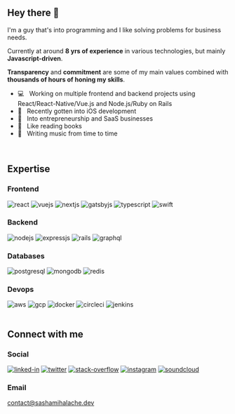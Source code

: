 ## Hey there 👋

I'm a guy that's into programming and I like solving problems for business needs.

Currently at around **8 yrs of experience** in various technologies, but mainly **Javascript-driven**.

**Transparency** and **commitment** are some of my main values combined with **thousands of hours of honing my skills**.

- 💻  &nbsp; Working on multiple frontend and backend projects using React/React-Native/Vue.js and Node.js/Ruby on Rails
- 📱  &nbsp; Recently gotten into iOS development
- 🌱  &nbsp; Into entrepreneurship and SaaS businesses
- 📖  &nbsp; Like reading books
- 🎸  &nbsp; Writing music from time to time
<br>

## Expertise

### Frontend

<div>
  <img alt="react" src="https://img.shields.io/badge/react%20-%2320232a.svg?&style=for-the-badge&logo=react&logoColor=%2361DAFB" />
  <img  alt="vuejs" src="https://img.shields.io/badge/Vue.js-41b883?logo=vue.js&logoColor=white&style=for-the-badge" />
  <img  alt="nextjs" src="https://img.shields.io/badge/nextjs-111.svg?&style=for-the-badge&logo=next.js&logoColor=white" />
  <img  alt="gatsbyjs" src="https://img.shields.io/badge/gatsbyjs-663399.svg?&style=for-the-badge&logo=next.js&logoColor=white" />
  <img  alt="typescript" src="https://img.shields.io/badge/typescript-3178c6.svg?&style=for-the-badge&logo=typescript&logoColor=white" />
  <img alt="swift" src="https://img.shields.io/badge/Swift-f47732.svg?&style=for-the-badge&logo=swift&logoColor=white" />
</div>

### Backend
<div>
  <img alt="nodejs" src="https://img.shields.io/badge/node.js%20-%2343853D.svg?&style=for-the-badge&logo=node.js&logoColor=white" />
  <img  alt="expressjs" src="https://img.shields.io/badge/express.js-f2f2f2.svg?&style=for-the-badge&logo=express&logoColor=black" />
  <img  alt="rails" src="https://img.shields.io/badge/Rails-cc0100.svg?&style=for-the-badge&logo=ruby-on-rails&logoColor=white" />
  <img  alt="graphql" src="https://img.shields.io/badge/GraphQL-e10098.svg?&style=for-the-badge&logo=graphql&logoColor=white" />
</div>

### Databases
<div>
  <img  alt="postgresql" src="https://img.shields.io/badge/postgreSQL-%23316192.svg?&style=for-the-badge&logo=postgresql&logoColor=white" />
  <img  alt="mongodb" src="https://img.shields.io/badge/MongoDb-13aa52.svg?&style=for-the-badge&logo=mongodb&logoColor=white" />
  <img alt="redis" src="https://img.shields.io/badge/Redis-a51e16.svg?&style=for-the-badge&logo=redis&logoColor=white" />
</div>

### Devops
<div>
  <img  alt="aws" src="https://img.shields.io/badge/Amazon%20AWS-ff9901?logo=amazon-aws&logoColor=white&style=for-the-badge" />
  <img  alt="gcp" src="https://img.shields.io/badge/Google Cloud-185abc?logo=google-cloud&logoColor=white&style=for-the-badge" />
  <img  alt="docker" src="https://img.shields.io/badge/Docker-0073ec?logo=docker&logoColor=white&style=for-the-badge" />
  <img  alt="circleci" src="https://img.shields.io/badge/CircleCI-049b4a?logo=circleci&logoColor=white&style=for-the-badge" />
  <img  alt="jenkins" src="https://img.shields.io/badge/Jenkins-d33833?logo=jenkins&logoColor=white&style=for-the-badge" />
</div>

<br>

## Connect with me

### Social

[<img  alt="linked-in" src="https://img.shields.io/badge/linkedin-%230077B5.svg?&style=for-the-badge&logo=linkedin&logoColor=white" />](https://www.linkedin.com/in/sebastian-mihalache)
[<img  alt="twitter" src="https://img.shields.io/badge/twitter-%231DA1F2.svg?&style=for-the-badge&logo=twitter&logoColor=white" />](https://twitter.com/SashaMihalache)
[<img  alt="stack-overflow" src="https://img.shields.io/badge/stack%20overflow-FE7A16?logo=stack-overflow&logoColor=white&style=for-the-badge" />](https://stackoverflow.com/users/4620180/sasha-mihalache)
[<img  alt="instagram" src="https://img.shields.io/badge/instagram-e03368?logo=instagram&logoColor=white&style=for-the-badge" />](https://www.instagram.com/by.no.means.an.expert/)
[<img  alt="soundcloud" src="https://img.shields.io/badge/soundcloud-ff3c00?logo=soundcloud&logoColor=white&style=for-the-badge" />](https://soundcloud.com/sasha_mihalache)

### Email

contact@sashamihalache.dev
<br>
